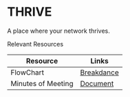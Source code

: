 # THRIVE

A place where your network thrives.


Relevant Resources

| Resource | Links |
| ------ | ------ |
| FlowChart |  [Breakdance](https://viewer.diagrams.net/?tags=%7B%7D&highlight=0000ff&edit=_blank&layers=1&nav=1&title=THRIVE_FLOW.drawio#R7V1Jd6pKF%2F01rvu9gS76ZhhNe4PpTUwmbyGgEmkMjZoM8tu%2FKgS7oB7zBBG4kxsLxKJq711V55w6VaEb5uTCkYf9pq1qRoUi1EmFPq1QFMnyPPoPl3yGJURU0nN0NSybFzzqX1p0Y1jq66rmLt3o2bbh6cPlQsW2LE3xlspkx7HHy7d1bWP5V4dyT%2FtR8KjIxs%2FSF131%2BtNSgSXm5Zea3utHv0wS4RVTjm4OC9y%2BrNrjhSL6rEI3HNv2pn%2BZk4Zm4NaL2mX6vfM1V2cVczTLi%2FlCy9Wc2847bhOKMOQO6pjgppPhEBVIdk%2B30L2n9tgybFmdPszwFV1V%2BrLjTb95Ff7WlXndOql99186Z0%2FTO6NauFX2kXvuSRblPzSJ287LW%2FW9Ss7eblZr1%2FuMWrTvmbgqZIWu2yPN6RpBo3QMWxmgouD%2Fx6Gs6FYvvGvc1z0NF%2BEHjBHOUFnXtrwQLCQbfm7Yhu0Ev0HTMkMyMip3Z08S8SfPsQda7H3BlVt8t4ehiruRrju2b6maGtZD7ri24XvaiaNEP41LZ5%2FmvxAhhagJqGzaYuhVPW2ytu8W2%2BxCs03Ncz7RLTMihSCKaCSI08%2FjOSYRtaZl%2FQU88lxIhZAGvdmj50hBf4T9FH1cwM5GLG1GzVf7ujXqqQ2z%2BxeCGgqKmnfN8z6jHhAAAKF%2F0fVxHbkChzkMUL3rmop0I6yv7Xh9u2dbsnE2L0WPRE10gjUJ3WLZFi7TLDUqiRiAis51I3pZbaJ7bfx3jSDo8PNrUCM2%2FHSnOTrqUw2%2FFxF8H%2FVvO7iFCJonKFj4Dv64%2BqVp%2F%2BB32IxQ1Ce27yjaNvYjlZadnuZtuI%2BOR%2FwSoomfiJ4VOpohe%2FpoucJxOA9%2BA7Wy%2FLlww9DWLc%2F9QYNZRf4jM058z57L7CaWmOx1647X5FNfOwewhIay5Pfa6vRts%2BO7KyTiajxIZ%2BmAKkertDTFZFFpG30NdeEMUETD0VT0RrpsuJvhVUfw%2BuwPh7zU9wHwYtIduqGgOurBexVSNEFlAVKbcaN3pBbF331%2B%2BUYVgBs2ucG7RsdAJPgX3Rn%2BEJmDYX4%2BrE8HbFHgtg%2Fzs1Edf6eKhn0ijXGeBo7zTDw5jmuc%2F7H8in3VkK8j2fDD6r5qoT4vsAEpCXpqfYEUjubqX3InuAH3UsDSuqwMegEWIzirWlf2Dfxd2dB7FipRUK%2Fhvq1jgdLRqvUkvGDqqhqgcZUgG4m0RDmQ8m0Vg4UeB3fkGm37nZANkJBZTdUyne8RQMj4chUClicyUpod5AkvSpgU1IkBqhMp5kGe1lHjQevpCEOogjaeNT4qjqZtWY84iC8PTXWoCP0hgC9COWHc%2B4SRETK5BpF0a6CpwfIDLW%2F7m2EkIBiZw49%2Fqw32AwAjsYTR3mHEMZmE0aom%2BYqiuW7Xx31eoc83w%2BpdkVq8K9Zf2JcHAKxIInlcxZtL4pctuTOX8LyQRYxtBlEdgejupXvydMbrEBCB%2FRnl4nbL7FEUqMpONuxgNUtXUjdiQxe3Qjw7jmv2CFvckiGrFla3N3alcItbco0gHmZ1e4Gk7O3tRtO9ywuIlIHdB4Vc3v7CyXYogRKAApXr5e1mblwhbrQ%2BqOaYP4O4Pkiw76PkBowbB3JAi0BqLC0OcseNM9SrDiq6lC00WDqbqeKrUou6Gb1zt%2BQLhCpgd0%2B5XP%2F1Uopns7CSOtXdoRHgNgDUFm%2Bzo0ktRTJqzwR5A8ERV%2BIocbNPNnC0kxz97Uot4tY0ZPrJgcAI7LQpYfTrkEOG5LKAo9306AYBSbzq1a79JxcCpNKbkTyQaDITglShuMDagFt%2FqZu5D9%2BOLlTdoHlO0A0kM5wEDRJdR3%2F18P%2F4BypBZFYPNTdCmBU9GtVm%2BvTpjZuhSiKo8trNtfBcZyFQTcFjUgYCZk%2F%2FNoPoqye1nBf7rnNitgEgosDukdKyvcWyHa504Ytj8jB2IxK8Oubj6XFcq2OYaTuqXcFN29Qag8hhTNuXSMs8j7%2F7cl4IiJZRyWlZLhRqMXJrHiS6Q%2BgWmVJgKclDJSoX3rffsaOJ2PFAXFYfm40GhB2l4ycFxw%2FH8WnwA%2Br7yUXk9e%2Fo0X%2BXWjbT8fvNhgChR4K%2Bn4JNhJf3L4TBvlkcZQjoKLMmnP24aAScCLPlRHhVDg4%2BEX5HWnb6d0Q9SyMbomVgp0ohh%2Fr5uJ39tToLlSguHq%2FHJVG%2FY4eJ2KFUPePy%2Bm0AYUe5wWff7DjUBsTIIFsGaS4GaVI%2FhuvtkJkjDnfR%2FB7JtocxbJBxcoOl8X%2FN%2FrDw79NJBBn84XMLfmbX5l8LPkXfW6Qcs19EUdCVFUmuyV6R3Axh6lJS9VGss0oN3aKBq6praFNXFfHuu57e%2FawqqM2C1sCXZ3Mu%2FKZoKlcNJ2Or14LiKtI8051e7MiuZuiBoOBfWfaPTclN4OvViEWB36xG4e41UZPqVtXDgMLFVWqNOy16U3coW%2FFlW3x1ePYXPFuZqvDJogoHN44XqtcJEkLF1OMS9dUdTg41d%2BYlU6W4JkDCg8SNJnGj%2Fu%2F%2BARXM%2Fd7TTXz%2FbKnX%2BuIAQhCPpI9GVmFy8dwZPkI8klTKznO6khsXOXuMvsYGgke3q31VJ7d%2FIfAAO6xLE8u%2BU0Qcav0CNbFQWZmhhVW4wwVzego0tURPSlxJzbdyP0%2Bw%2F%2Bl%2BhmVWCDytcdKTRzpszaLnr1iSqp9qjRY4DM0SNC%2BIvCiKBC9w3I4w3Kt9SEJCrDr17vAFCcl2IabL7YyF284IjvrIjBKnsFaOVL3ockevmZwmpWYP2oevud5sKbNZ3cSB1OLtUcM0vyH5SOgUEiT%2BZp%2F%2FUa9PSHF5AsQyQhbWJw1DD5IiBnkk%2FpxN0HpXRX%2B9IjVE%2F91o3th2Bn82w6tuoMHz%2Bt4cNAaQXAB0ygkSCwEvkROX4UVnJEJ8E3C%2Br6TWu9Yaj5%2B%2FIdYROsEMibmYS%2F3XxGKpuR3ARmI61xmON7Oj%2B1dqyU9f1ODs7xuEHaXPunDsyEp0WrxNhl3ZjcuuHsewcj9JUPSmL%2BzBiLOOieeap%2FRR0XxefSp78mZ%2Buo9SSxjb7e4dp0D4mfIOy0JMe1Zn1RyTCav%2FAow0RXeDLG0bF2gISoOGaGsPAsj8lIKbKH7jGuyckCPftrYKKp5NNSEbzPIi5D5IYY8jKg213fEp510%2BURRt6C0OPJtkwm5JrYnzzFyKNyA7TsoZQQsx4jDLO7F5JtV1NlAbxLxrQ4IBTAzU4yqs2d2ZnM03LANpRRVphey%2B3rpG%2FRWgFUwKWV4LpxU0uZKOKEorc0R5ZPrPaJXTG71x3a9LCI5SPriuEOk%2FmGUYcTFjjhizzOepJFG0WxYZDKO%2FJifdnA1vITCiShglDaM4D1T6MNoOm1qTbAvtWwYCm3KLbk42sDPQIxCXlKJgHoIRYsdzq%2B1ZxPczhB1ldtYkdrUxSwuXGsuSKfCDhiZ4YNaMCUXgxwTx475NvfY%2B3TGEH6V%2FeVuCB2Y3esTF6jF8GgkeGArIjyJ7mC8RP2SHehsZbzyEHwl6mAsW9bqXVGeEmMZAA3ZG5yJNPszAyoR0KXrYK7Nm0%2FxhgvivkJzZ5Pjfh2e%2FC5EzsBe1lLNUgvizpWdLFvG865n4Q8%2BKmLOGWbNz4zBydovkTDJbd%2Fe8CzlQgk0wEW0uRGp329eB9nyCPZBFXrvoL1Lr%2FbY9aRtUH8KOBHfs5Y4dmY6OpaHnCtK5yL78yxPbETto5uT0us1KEHaA3W0lOzJ9ZDvYLEznYpPqOnLcyCO9J3sabgk0jyUaslmBbZU8R8R5uPgmRx%2FPkIzZbLlVMvm9bFy0y%2FjAWyUDECHymrq7PaSbQ0Dq3r8br5ovQoCUwqbIAod0r0Iq5bDN%2FZzo1ZZa1cfBxbd%2F9gRBVHnA4P5xJHDbw3%2BjTCaLMGKFJGG0WygWxlGdb4wstg2J6GPLAwaTxxEXxbscFEfbcTOsjkbi4NGC4KbMErujPWprDrKYWCwuhUUFC82hzBY4h7L%2BikZnWf8e%2FPsFyTDOls6ng%2FrSV1bnHCWkQSQGSqQCnZfAlr6nH4JwcN%2BTgdSsf9buqRJOtLtVzbjS97Qtco7dTaMOleWOhSaEZwvsezpH7Lhq1u8n5EcPwo7S95QX3xN4AC8wO74RO2qjD4%2F0vzwIO0rfUz58TyzUMbtk6z5acsBmtyLzYyqb4lZ8shI36di2FX%2FNrCP9rfgcFFFiykeJ3D%2Bgz1cIQ8QzWlWom%2FXw401qvT42nUv1A2K351JwKRbYE0SSdPidlSRjmc6UeYow9PnZ%2Baw9nTchGCrP4jxYaPPMIJXywg06NeVyMTWFjb7cz7M4C7lPg1sz4zqMcekCiVlHq16c3n1BckFw5bazg516cyCPE3jilxlDeViF1YympLB8LI2w5RgbQaQ33b%2BHDKhA4fy5wa2IRnku5f1tDduyUGEQXLaQizaIYezb21J%2BPSFdtZRmjX4yziG6mvZhc0WIXSRnYRtRZEeU0zhLCQLJ6LSsMkPgb0YnaDZRkkj5WJgzU9Zx59%2FYnt5FKhoqSaAfD5qioZ90KhQnm5ibVscdzhpmrSOQkFq%2Bwfw1O3UHoillytEUNEWInpFlk8U9Qs4735ZspkEBkMOXboCcOMk46A7rJbHIuSVCoPM%2B4O4RQTw04JBPeX6eZOZUvozXTyLlZW1lAR6Tgje5pJfA2TgZEeOIxGFJGg7pJOShEUskuSajR1JqkWiGXL7clpGCXIgxWw8PLRcCd3xqcbCphADdEC2kHH%2Bb5FRCSPmoqUJoA01xRzGXoI5OHchKVuYSAnTpmq%2B5hJCyJ6CgepHFyYRYOgJ%2BLxci1E3NpTy5aGquK%2Fdw%2BpOmrcoIBFzgbO1g43%2FPq2wz%2Bu%2FoSBTLJCgpGP1TjlOEOhIPY9fM3tRBhE4d1m0NycbMYcfkEGI5c0iA%2Bgy9TH2e%2BxlDkFx2CCjzD7qzYSWWbePMIUHWz1xR27coZNm%2BsCPrw7cuaZ8s7UVKzCDtD2NfyJ7fIQzuAYUBJWQsgHaZmB2lPro13i7dnLLEP%2FqKghZ6m6V9xzyEyyFr5fazxJd1Yla2n01NBKo%2BWupw7sO3p%2BXTVQROB0J0Dfz%2BqDmId9%2F19O5nVUH9FrQAvjyL5cas0SZeNQzyXr0WFFcRPEx3erEju5qhB4FR%2BFfQM6tu0CP44tQxRODr1ahdcDlZozByTERP3ap6WJ1wcZUaTusYvcHc9DF9UwQpK74s5vUX64LtD8GzlSn8ThbhF9w4XqhexzbU2Hpcou67C4w0099GnZVMleKaAGEOwYkmcaP%2B7%2F4BFcyXidM0uf9sqdf64gBCEDOT%2Fy61hMnFc2f4yIKkKe2A9RzNLVdlhyToTOjOfJMDJDuzOJBavD1qmOb3EIIYMuV1SjEsk8IqlKhUjzUHznqp3EdcJjnrJaGuDZJMeW9pw9ARPSki2Nnw59QeW4Ytq%2Bjvk%2BHwz2b5qBtSS72%2BNweNgQ6Sj9KxsX%2F5YCO1iPwaXBb9GtGsfGED5CHkJFGKQzMGkOSaXbZJUfxBQ1NRBbsvJd0aaKqOqR7MUsc6ggiarM5Zj4v3yvkUEvEXnvOckInJZ5Lp95dJU9rI9wMkjl%2FJmy5k0EQevVaexw540H2e3N3he5ekTpTULJcmqVM5DIEky9MQcnIaQjiwg7QvF%2BchoCLHtr3FJyAQ9pu2iqly9n8%3D)|
| Minutes of Meeting |  [Document](https://docs.google.com/document/d/16mV5_heHdP9W3YTOyGe4uYCVWs_15wJ9TQuMzXCn5QI/edit?usp=sharing)|
